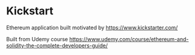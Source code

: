 # Kickstart

Ethereum application built motivated by https://www.kickstarter.com/

Built from Udemy course https://www.udemy.com/course/ethereum-and-solidity-the-complete-developers-guide/